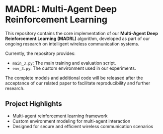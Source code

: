 # MADRL: Multi-Agent Deep Reinforcement Learning

This repository contains the core implementation of our **Multi-Agent Deep Reinforcement Learning (MADRL)** algorithm, developed as part of our ongoing research on intelligent wireless communication systems.

Currently, the repository provides:

- `main_3.py`: The main training and evaluation script.
- `env_3.py`: The custom environment used in our experiments.

The complete models and additional code will be released after the acceptance of our related paper to facilitate reproducibility and further research.

## Project Highlights

- Multi-agent reinforcement learning framework
- Custom environment modeling for multi-agent interaction
- Designed for secure and efficient wireless communication scenarios


